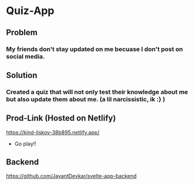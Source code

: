 # Quiz-App

## Problem
### My friends don't stay updated on me becuase I don't post on social media.

## Solution
### Created a quiz that will not only test their knowledge about me but also update them about me. (a lil narcissistic, ik :} ) 

## Prod-Link (Hosted on Netlify)
https://kind-liskov-38b895.netlify.app/ 
- Go play!!

## Backend 
https://github.com/JayantDevkar/svelte-app-backend
